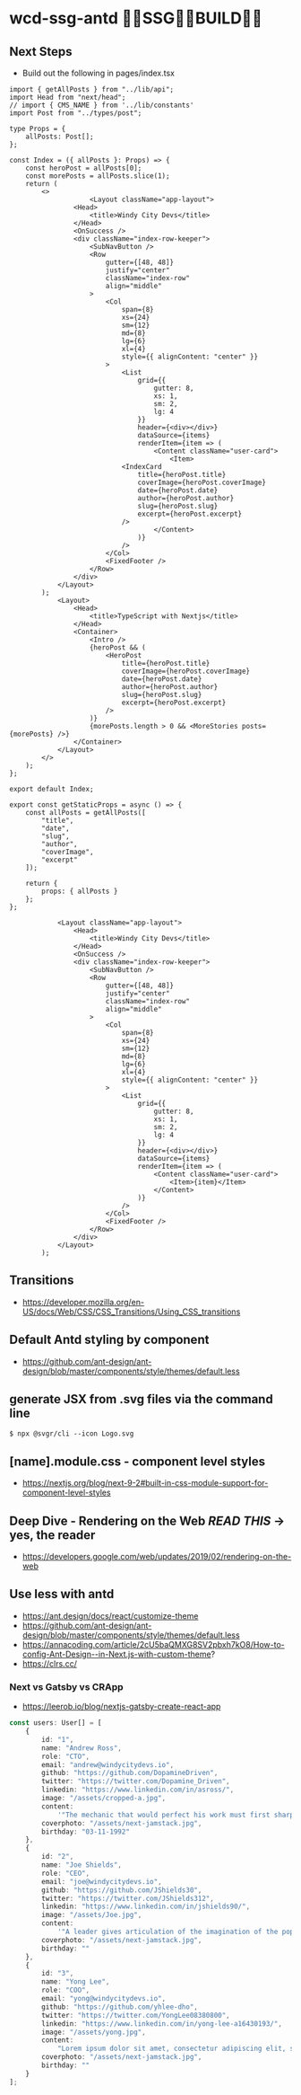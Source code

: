 # wcd-ssg-antd 🐜🐜SSG🐜🐜BUILD🐜🐜

## Next Steps
- Build out the following in pages/index.tsx
```tsx
import { getAllPosts } from "../lib/api";
import Head from "next/head";
// import { CMS_NAME } from '../lib/constants'
import Post from "../types/post";

type Props = {
	allPosts: Post[];
};

const Index = ({ allPosts }: Props) => {
	const heroPost = allPosts[0];
	const morePosts = allPosts.slice(1);
	return (
		<>
					<Layout className="app-layout">
				<Head>
					<title>Windy City Devs</title>
				</Head>
				<OnSuccess />
				<div className="index-row-keeper">
					<SubNavButton />
					<Row
						gutter={[48, 48]}
						justify="center"
						className="index-row"
						align="middle"
					>
						<Col
							span={8}
							xs={24}
							sm={12}
							md={8}
							lg={6}
							xl={4}
							style={{ alignContent: "center" }}
						>
							<List
								grid={{
									gutter: 8,
									xs: 1,
									sm: 2,
									lg: 4
								}}
								header={<div></div>}
								dataSource={items}
								renderItem={item => (
									<Content className="user-card">
										<Item>						
							<IndexCard
								title={heroPost.title}
								coverImage={heroPost.coverImage}
								date={heroPost.date}
								author={heroPost.author}
								slug={heroPost.slug}
								excerpt={heroPost.excerpt}
							/>
									</Content>
								)}
							/>
						</Col>
						<FixedFooter />
					</Row>
				</div>
			</Layout>
		);
			<Layout>
				<Head>
					<title>TypeScript with Nextjs</title>
				</Head>
				<Container>
					<Intro />
					{heroPost && (
						<HeroPost
							title={heroPost.title}
							coverImage={heroPost.coverImage}
							date={heroPost.date}
							author={heroPost.author}
							slug={heroPost.slug}
							excerpt={heroPost.excerpt}
						/>
					)}
					{morePosts.length > 0 && <MoreStories posts={morePosts} />}
				</Container>
			</Layout>
		</>
	);
};

export default Index;

export const getStaticProps = async () => {
	const allPosts = getAllPosts([
		"title",
		"date",
		"slug",
		"author",
		"coverImage",
		"excerpt"
	]);

	return {
		props: { allPosts }
	};
};

			<Layout className="app-layout">
				<Head>
					<title>Windy City Devs</title>
				</Head>
				<OnSuccess />
				<div className="index-row-keeper">
					<SubNavButton />
					<Row
						gutter={[48, 48]}
						justify="center"
						className="index-row"
						align="middle"
					>
						<Col
							span={8}
							xs={24}
							sm={12}
							md={8}
							lg={6}
							xl={4}
							style={{ alignContent: "center" }}
						>
							<List
								grid={{
									gutter: 8,
									xs: 1,
									sm: 2,
									lg: 4
								}}
								header={<div></div>}
								dataSource={items}
								renderItem={item => (
									<Content className="user-card">
										<Item>{item}</Item>
									</Content>
								)}
							/>
						</Col>
						<FixedFooter />
					</Row>
				</div>
			</Layout>
		);
```

## Transitions
- https://developer.mozilla.org/en-US/docs/Web/CSS/CSS_Transitions/Using_CSS_transitions

## Default Antd styling by component
- https://github.com/ant-design/ant-design/blob/master/components/style/themes/default.less

## generate JSX from .svg files via the command line
```git
$ npx @svgr/cli --icon Logo.svg
```
## [name].module.css - component level styles 
- https://nextjs.org/blog/next-9-2#built-in-css-module-support-for-component-level-styles

## Deep Dive - Rendering on the Web *READ THIS* &rarr; yes, the reader 
- https://developers.google.com/web/updates/2019/02/rendering-on-the-web

## Use less with antd
- https://ant.design/docs/react/customize-theme
- https://github.com/ant-design/ant-design/blob/master/components/style/themes/default.less
- https://annacoding.com/article/2cU5baQMXG8SV2pbxh7kO8/How-to-config-Ant-Design--in-Next.js-with-custom-theme?
- https://clrs.cc/


### Next vs Gatsby vs CRApp
- https://leerob.io/blog/nextjs-gatsby-create-react-app

```ts
const users: User[] = [
	{
		id: "1",
		name: "Andrew Ross",
		role: "CTO",
		email: "andrew@windycitydevs.io",
		github: "https://github.com/DopamineDriven",
		twitter: "https://twitter.com/Dopamine_Driven",
		linkedin: "https://www.linkedin.com/in/asross/",
		image: "/assets/cropped-a.jpg",
		content:
			'"The mechanic that would perfect his work must first sharpen his tools." - Confucius',
		coverphoto: "/assets/next-jamstack.jpg",
		birthday: "03-11-1992"
	},
	{
		id: "2",
		name: "Joe Shields",
		role: "CEO",
		email: "joe@windycitydevs.io",
		github: "https://github.com/JShields30",
		twitter: "https://twitter.com/JShields312",
		linkedin: "https://www.linkedin.com/in/jshields90/",
		image: "/assets/Joe.jpg",
		content:
			'"A leader gives articulation of the imagination of the population" - Jordan Peterson',
		coverphoto: "/assets/next-jamstack.jpg",
		birthday: ""
	},
	{
		id: "3",
		name: "Yong Lee",
		role: "COO",
		email: "yong@windycitydevs.io",
		github: "https://github.com/yhlee-dho",
		twitter: "https://twitter.com/YongLee08380800",
		linkedin: "https://www.linkedin.com/in/yong-lee-a16430193/",
		image: "/assets/yong.jpg",
		content:
			"Lorem ipsum dolor sit amet, consectetur adipiscing elit, sed do eiusmod tempor. ",
		coverphoto: "/assets/next-jamstack.jpg",
		birthday: ""
	}
];
```